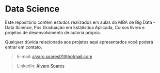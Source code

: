 # Data Science

Este repositório contém estudos realizados em aulas do MBA de Big Data - Data Science, Pós Graduação em Estátistica Aplicada, Cursos livres e projetos de desenvolvimento de autoria própria.

Qualquer dúvida relacionada aos projetos aqui apresentados você poderá entrar em contato.

>E-mail: alvaro.soares01@hotmail.com

>LinkedIn: [Álvaro Soares](https://www.linkedin.com/in/alvaro-soares01/)
